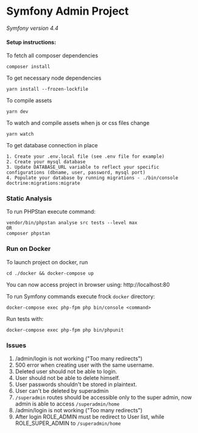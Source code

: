 # Symfony Admin Project
_Symfony version 4.4_

#### Setup instructions:
To fetch all composer dependencies
```shell script
composer install
```
To get necessary node dependencies
```shell script
yarn install --frozen-lockfile
```
To compile assets
```shell script
yarn dev
```
To watch and compile assets when js or css files change
```shell script
yarn watch
```
To get database connection in place
```text
1. Create your .env.local file (see .env file for example)
2. Create your mysql database
3. Update DATABASE_URL variable to reflect your specific configurations (dbname, user, password, mysql port)
4. Populate your database by running migrations - ./bin/console doctrine:migrations:migrate
```

### Static Analysis ###
To run PHPStan execute command:
```shell script
vendor/bin/phpstan analyse src tests --level max
OR
composer phpstan
```

### Run on Docker ###
To launch project on docker, run
```shell script
cd ./docker && docker-compose up
```

You can now access project in browser using: http://localhost:80

To run Symfony commands execute frock `docker` directory:
```shell script
docker-compose exec php-fpm php bin/console <command>
```

Run tests with:
```shell script
docker-compose exec php-fpm php bin/phpunit
```

### Issues ###

1. /admin/login is not working ("Too many redirects")
2. 500 error when creating user with the same username.
3. Deleted user should not be able to login.
4. User should not be able to delete himself.
5. User passwords shouldn't be stored in plaintext.
6. User can't be deleted by superadmin
7. `/superadmin` routes should be accessible only to the super admin, now admin is able to access `/superadmin/home`
8. /admin/login is not working ("Too many redirects")
9. After login ROLE_ADMIN must be redirect to User list, while ROLE_SUPER_ADMIN to `/superadmin/home`
